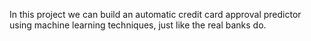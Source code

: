 In this project we can build an automatic credit card approval predictor using machine learning techniques, just like the real banks do.
